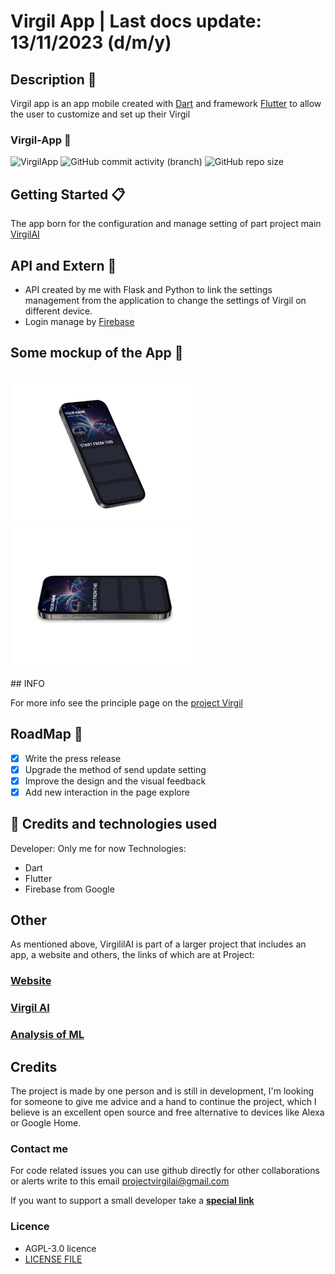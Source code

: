 # Virgil App | Last docs update: 13/11/2023 (d/m/y)

## Description 📃

Virgil app is an app mobile created with [Dart](https://dart.dev/) and framework [Flutter](https://flutter.dev/) to allow the user to customize and set up their Virgil

### **Virgil-App** 📱

![VirgilApp](https://img.shields.io/badge/4%2C5k-4%2C5k?style=for-the-badge&logo=visualstudiocode&label=Lines%20of%20code&labelColor=282a3&color=%23164773)
![GitHub commit activity (branch)](https://img.shields.io/github/commit-activity/w/Retr0100/VirgilApp?style=for-the-badge&logo=github&labelColor=%23282a3&color=%231B7F79)
![GitHub repo size](https://img.shields.io/github/repo-size/Retr0100/VirgilApp?style=for-the-badge&logo=github&labelColor=%23282a3&color=%23bd93f9)

## Getting Started 📋

The app born for the configuration and manage setting of part project main [VirgilAI](https://github.com/ProjecVirgil/VirgilAI)

## API and Extern 💸

- API created by me with Flask and Python to link the settings management from the application to change the settings of Virgil on different device.
- Login manage by [Firebase](https://firebase.google.com/products/)

## Some mockup of the App 📸
<div style="display: inline_block"><br>
  <img width = "300" src="asset/iPhone 15.svg">
  <img width = "300" src="asset/iPhone 14 Pro.svg">
<div style="display: inline_block"><br>
## INFO

For more info see the principle page on the [project Virgil](https://github.com/ProjecVirgil/ProjectVirgil)

## RoadMap 🎯

- [x] Write the press release
- [X] Upgrade the method of send update setting
- [x] Improve the design and the visual feedback
- [x] Add new interaction in the page explore

## 💸 Credits and technologies used

Developer: Only me for now
Technologies:

- Dart
- Flutter
- Firebase from Google

## Other

As mentioned above, VirgililAI is part of a larger project that includes an app, a website and others, the links of which are at Project:

### [Website](https://projectvirgil.net)

### [Virgil AI](https://github.com/Retr0100/VirgilAI)

### [Analysis of ML](https://github.com/Retr0100/VirgilML)

## Credits

The project is made by one person and is still in development, I'm looking for someone to give me advice and a hand to continue the project, which I believe is an excellent open source and free alternative to devices like Alexa or Google Home.

### Contact me

For code related issues you can use github directly for other collaborations or alerts write to this email <projectvirgilai@gmail.com>

If you want to support a small developer take a [**special link**](https://www.paypal.me/Retr0jk)

### Licence

- AGPL-3.0 licence
- [LICENSE FILE](https://github.com/Retr0100/VirgilAI/blob/master/LICENSE)
